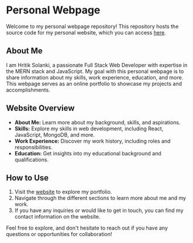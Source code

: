 # Personal Webpage

Welcome to my personal webpage repository! This repository hosts the source code for my personal website, which you can access [here](https://hritiksolanki699.github.io/portfolio-webpage/).

## About Me

I am Hritik Solanki, a passionate Full Stack Web Developer with expertise in the MERN stack and JavaScript. My goal with this personal webpage is to share information about my skills, work experience, education, and more. This webpage serves as an online portfolio to showcase my projects and accomplishments.

## Website Overview

- **About Me:** Learn more about my background, skills, and aspirations.
- **Skills:** Explore my skills in web development, including React, JavaScript, MongoDB, and more.
- **Work Experience:** Discover my work history, including roles and responsibilities.
- **Education:** Get insights into my educational background and qualifications.

## How to Use

1. Visit the [website](https://hritiksolanki699.github.io/portfolio-webpage/) to explore my portfolio.
2. Navigate through the different sections to learn more about me and my work.
3. If you have any inquiries or would like to get in touch, you can find my contact information on the website.

Feel free to explore, and don't hesitate to reach out if you have any questions or opportunities for collaboration!
